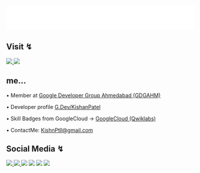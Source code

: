 <div align="center">
    <img src="back.svg"  alt="css-in-readme">
</div>

## Visit ↯ 
  <div>
    <a href="https://thegoodquotess.blogspot.com"> <img src="blog.jpeg" width="210"> </a>
    <a href="https://sptfy.com/thegoodmusic"> <img src="spotify.jpeg" width="210"></a>
  </div>
    
## me…
   
  <p>• Member at <a href="https://gdg.community.dev/gdg-ahmedabad/">Google Developer Group Ahmedabad (GDGAHM)  </a> 
  </p>
  <p>• Developer profile <a href="https://g.dev/KishanPatel/"> G.Dev/KishanPatel  </a>
  </p>
  <p>• Skill Badges from GoogleCloud ->  <a href="https://www.qwiklabs.com/public_profiles/2bfcdd5f-2c49-4f39-897b-95f4e1828c7c">  GoogleCloud (Qwiklabs) </a>
  </p>
  <p>• ContactMe: <a href="mailto:kishnptll@gmail.com">KishnPtll@gmail.com </a>
  </p>
    
## Social Media ↯
    
<div>    
  <a href="https://qwiklabs.com/public_profiles/2bfcdd5f-2c49-4f39-897b-95f4e1828c7c">  <img src="qwiklabs.png" width="48"> </a>
  <a href="https://linkedin.com/in/kishnptll/"> <img src="linkedin.png" width="48">  </a>  
  <a href="https://instagram.com/kishnptll"> <img src="instagram-logo.png" width="48"></a>  
  <a href="https://twitter.com/kishnptll"> <img src="twitter.png" width="48"></a> 
  <a href="https://www.snapchat.com/add/kishan8022"> <img src="snapchat-logo.png" width="48"></a> 
  <a href="https://facebook.com/kishnptll"> <img src="facebook.png" width="48"> </a> 		    
</div>

